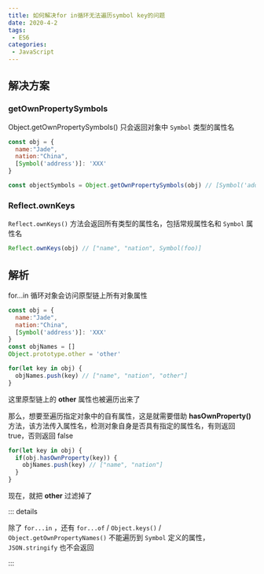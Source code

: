 ```yaml
---
title: 如何解决for in循环无法遍历symbol key的问题
date: 2020-4-2
tags:
 - ES6
categories:
 - JavaScript
---
```




## 解决方案

### getOwnPropertySymbols

Object.getOwnPropertySymbols() 只会返回对象中 `Symbol` 类型的属性名

```js
const obj = {
  name:"Jade",
  nation:"China",
  [Symbol('address')]: 'XXX'
}

const objectSymbols = Object.getOwnPropertySymbols(obj) // [Symbol('address')]
```



### Reflect.ownKeys

`Reflect.ownKeys()` 方法会返回所有类型的属性名，包括常规属性名和 `Symbol` 属性名

```js
Reflect.ownKeys(obj) // ["name", "nation", Symbol(foo)]
```



## 解析

for...in 循环对象会访问原型链上所有对象属性

```js
const obj = {
  name:"Jade",
  nation:"China",
  [Symbol('address')]: 'XXX'
}
const objNames = []
Object.prototype.other = 'other'

for(let key in obj) {
  objNames.push(key) // ["name", "nation", "other"]
}
```

这里原型链上的 **other** 属性也被遍历出来了

那么，想要至遍历指定对象中的自有属性，这是就需要借助 **hasOwnProperty()** 方法，该方法传入属性名，检测对象自身是否具有指定的属性名，有则返回 true，否则返回 false

```js
for(let key in obj) {
  if(obj.hasOwnProperty(key)) {
    objNames.push(key) // ["name", "nation"]
  }
}
```

现在，就把 **other** 过滤掉了



::: details

除了 `for...in` ，还有 `for...of` / `Object.keys()` / `Object.getOwnPropertyNames()` 不能遍历到 `Symbol` 定义的属性，`JSON.stringify` 也不会返回

:::